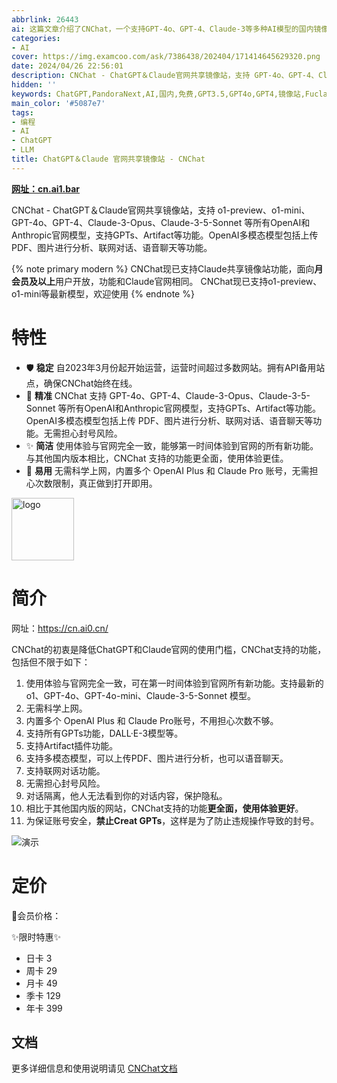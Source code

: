 ```yaml
---
abbrlink: 26443
ai: 这篇文章介绍了CNChat，一个支持GPT-4o、GPT-4、Claude-3等多种AI模型的国内镜像站。该站点无需科学上网，提供与官网一致的用户体验，支持多模态模型分析、联网对话和语音聊天等功能。CNChat旨在降低ChatGPT和Claude官网的使用门槛，确保用户无需担心封号风险。文章还提到CNChat的定价方案和会员优惠信息。
categories:
- AI
cover: https://img.examcoo.com/ask/7386438/202404/171414645629320.png
date: 2024/04/26 22:56:01
description: CNChat - ChatGPT＆Claude官网共享镜像站，支持 GPT-4o、GPT-4、Claude-3-Opus、Claude-3-5-Sonnet 等所有OpenAI和Anthropic官网模型，支持GPTs、Artifact等功能。OpenAI多模态模型包括上传 PDF、图片进行分析、联网对话、语音聊天等功能。
hidden: ''
keywords: ChatGPT,PandoraNext,AI,国内,免费,GPT3.5,GPT4o,GPT4,镜像站,Fuclaude,Claude,claude-3-5-sonnet,claude-3-opus,ClaudePro,OpenAI,Anthropic
main_color: '#5087e7'
tags:
- 编程
- AI
- ChatGPT
- LLM
title: ChatGPT＆Claude 官网共享镜像站 - CNChat
---
```

**[网址：cn.ai1.bar](https://cn.ai1.bar/)**

CNChat - ChatGPT＆Claude官网共享镜像站，支持 o1-preview、o1-mini、GPT-4o、GPT-4、Claude-3-Opus、Claude-3-5-Sonnet 等所有OpenAI和Anthropic官网模型，支持GPTs、Artifact等功能。OpenAI多模态模型包括上传 PDF、图片进行分析、联网对话、语音聊天等功能。

{% note primary modern %} 
CNChat现已支持Claude共享镜像站功能，面向**月会员及以上**用户开放，功能和Claude官网相同。
CNChat现已支持o1-preview、o1-mini等最新模型，欢迎使用
{% endnote %}


# 特性

- 🛡️ **稳定**
  自2023年3月份起开始运营，运营时间超过多数网站。拥有API备用站点，确保CNChat始终在线。
- 🤖 **精准**
  CNChat 支持 GPT-4o、GPT-4、Claude-3-Opus、Claude-3-5-Sonnet 等所有OpenAI和Anthropic官网模型，支持GPTs、Artifact等功能。OpenAI多模态模型包括上传 PDF、图片进行分析、联网对话、语音聊天等功能。无需担心封号风险。
- ✨ **简洁**
  使用体验与官网完全一致，能够第一时间体验到官网的所有新功能。与其他国内版本相比，CNChat 支持的功能更全面，使用体验更佳。
- 🚀 **易用**
  无需科学上网，内置多个 OpenAI Plus 和 Claude Pro 账号，无需担心次数限制，真正做到打开即用。

<img src="https://cdn.jerryz.com.cn/gh/YangguangZhou/CNChat-Docs@main/docs/public/cnchat.png" width="100px" alt="logo">

# 简介

网址：https://cn.ai0.cn/

CNChat的初衷是降低ChatGPT和Claude官网的使用门槛，CNChat支持的功能，包括但不限于如下：

1. 使用体验与官网完全一致，可在第一时间体验到官网所有新功能。支持最新的 o1、GPT-4o、GPT-4o-mini、Claude-3-5-Sonnet 模型。
2. 无需科学上网。
3. 内置多个 OpenAI Plus 和 Claude Pro账号，不用担心次数不够。
4. 支持所有GPTs功能，DALL·E-3模型等。
5. 支持Artifact插件功能。
6. 支持多模态模型，可以上传PDF、图片进行分析，也可以语音聊天。
7. 支持联网对话功能。
8. 无需担心封号风险。
9. 对话隔离，他人无法看到你的对话内容，保护隐私。
10. 相比于其他国内版的网站，CNChat支持的功能**更全面，使用体验更好**。
11. 为保证账号安全，**禁止Creat GPTs**，这样是为了防止违规操作导致的封号。

![演示](https://cdn.jerryz.com.cn/gh/YangguangZhou/CNChat-Docs@main/docs/public/1.png)

# 定价

🤖会员价格：

✨限时特惠✨

- 日卡 3
- 周卡 29
- 月卡 49
- 季卡 129
- 年卡 399

## 文档

更多详细信息和使用说明请见 [CNChat文档](https://cn.jerryz.com.cn/)
